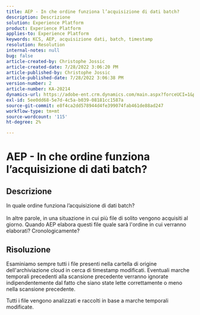 ```yaml
---
title: AEP - In che ordine funziona l’acquisizione di dati batch?
description: Descrizione
solution: Experience Platform
product: Experience Platform
applies-to: Experience Platform
keywords: KCS, AEP, acquisizione dati, batch, timestamp
resolution: Resolution
internal-notes: null
bug: false
article-created-by: Christophe Jossic
article-created-date: 7/28/2022 3:06:20 PM
article-published-by: Christophe Jossic
article-published-date: 7/28/2022 3:06:38 PM
version-number: 2
article-number: KA-20214
dynamics-url: https://adobe-ent.crm.dynamics.com/main.aspx?forceUCI=1&pagetype=entityrecord&etn=knowledgearticle&id=c18d60d0-860e-ed11-82e5-000d3a379dbc
exl-id: 5ee0dd68-5e7d-4c5a-b039-08181cc1587a
source-git-commit: e8f4ca2dd578944d4fe399074fab461de88ad247
workflow-type: tm+mt
source-wordcount: '115'
ht-degree: 2%

---
```


# AEP - In che ordine funziona l’acquisizione di dati batch?

## Descrizione

In quale ordine funziona l’acquisizione di dati batch?<br><br>In altre parole, in una situazione in cui più file di solito vengono acquisiti al giorno. Quando AEP elabora questi file quale sarà l&#39;ordine in cui verranno elaborati? Cronologicamente?

## Risoluzione


Esaminiamo sempre tutti i file presenti nella cartella di origine dell&#39;archiviazione cloud in cerca di timestamp modificati. Eventuali marche temporali precedenti alla scansione precedente verranno ignorate indipendentemente dal fatto che siano state lette correttamente o meno nella scansione precedente.

Tutti i file vengono analizzati e raccolti in base a marche temporali modificate.
